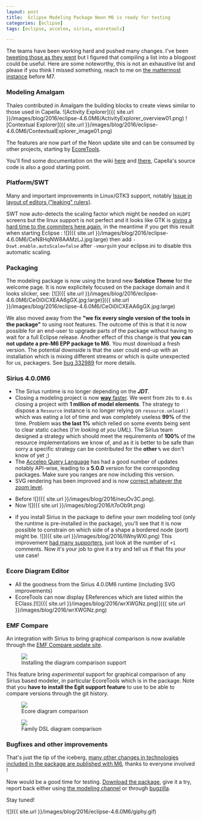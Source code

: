 ```yaml
---
layout: post
title:  Eclipse Modeling Package Neon M6 is ready for testing
categories: [eclipse]
tags: [eclipse, acceleo, sirius, ecoretools]

---
```


The teams have been working hard and pushed many changes. I've been [tweeting those as they went](https://twitter.com/bruncedric) but I figured that compiling a list into a blogpost could be useful.
Here are some noteworthy, this is not an exhaustive list and please if you think I missed something, reach to me on [the mattermost instance](https://goo.gl/0f88gC) before M7.

### Modeling Amalgam

Thales contributed in Amalgam the building blocks to create views similar to those used in Capella. 
![Activity Explorer]({{ site.url }}/images/blog/2016/eclipse-4.6.0M6/ActivityExplorer_overview01.png)
![Contextual Explorer]({{ site.url }}/images/blog/2016/eclipse-4.6.0M6/ContextualExplorer_image01.png)

The features are now part of the Neon update site and can be consumed by other projects, starting by [EcoreTools](https://bugs.eclipse.org/bugs/show_bug.cgi?id=486117).

You'll find some documentation on the wiki [here](https://wiki.eclipse.org/ModelingAmalgam/ContextualExplorer) and [there](https://wiki.eclipse.org/ModelingAmalgam/ContextualExplorer), Capella's source code is also a good starting point.

### Platform/SWT

Many and important improvements in Linux/GTK3 support, notably [Issue in layout of editors ("leaking" rulers)](https://bugs.eclipse.org/bugs/show_bug.cgi?id=467499).

SWT now auto-detects the scaling factor which might be needed on ``HiDPI`` screens but the linux support is not perfect and it looks like GTK is [giving a hard time to the commiters
here again](https://bugs.eclipse.org/bugs/show_bug.cgi?id=489771), in the meantime if you get this result when starting Eclipse :
![]({{ site.url }}/images/blog/2016/eclipse-4.6.0M6/CeN8HqNW8AAMzLJ.jpg:large) then add ```-Dswt.enable.autoScale=false``` after ``-vmargs``in your eclipse.ini to disable this automatic scaling.

### Packaging

The modeling package is now using the brand new **Solstice Theme** for the welcome page. It is now explicitely focused on the package domain and it looks slicker, see:
[![]({{ site.url }}/images/blog/2016/eclipse-4.6.0M6/CeOi0iCXEAA6gGX.jpg:large)]({{ site.url }}/images/blog/2016/eclipse-4.6.0M6/CeOi0iCXEAA6gGX.jpg:large)

We also moved away from the **"we fix every single version of the tools in the package"** to using root features. The outcome of this is that it is now possible for an end-user
to upgrade parts of the package without having to wait for a full Eclipse release. Another effect of this change is that  **you can not update a pre-M6 EPP package to M6**. You must download a fresh version.
The potential downside is that the user could end-up with an installation which is mixing different streams or which is quite unexpected for us, packagers. See [bug 332989](https://bugs.eclipse.org/bugs/show_bug.cgi?id=332989) for more details.


### Sirius 4.0.0M6

* The Sirius runtime is no longer depending on the ***JDT***.
* Closing a modeling project is now [**way** faster](https://eclip.se/442133).  We went from ``20s`` to ``0.6s`` closing a project with **1 million of model elements**. 
The strategy to dispose a ```Resource``` instance is no longer relying on ```resource.unload()``` which was eating a lot of time and was completely useless **99%** of the time. Problem was **the last 1%** which relied on some events being sent to clear static caches
(*I'm looking at you UML*). The Sirius team designed a strategy which should meet the requirements of **100%** of the resource implementations we know of, and as it is better to be safe than sorry a specific strategy can be contributed for the **other ``%``** we don't know of yet ;)
* The [Acceleo Query Language](https://www.eclipse.dev/acceleo/documentation/aql.html) has had a good number of updates notably API-wise, leading to a **5.0.0** version for the corresponding packages.
Make sure you ranges are now including this version.
* SVG rendering has been improved and is now [correct whatever the zoom level](https://eclip.se/442268). 
- Before ![]({{ site.url }}/images/blog/2016/neuOv3C.png). 
- Now ![]({{ site.url }}/images/blog/2016/t7oOb9t.png)
* if you install Sirius in the package to define your own modeling tool (only the runtime is pre-installed in the package), you'll see that it is now possible to constrain on which side of a shape a bordered node (port) might be.
![]({{ site.url }}/images/blog/2016/IWnyWXI.png)
This improvement [had many supporters](https://eclip.se/440296), just look at the number of ``+1`` comments. Now it's your job to give it a try and tell us if that fits your use case!

### Ecore Diagram Editor 

* All the goodness from the Sirius 4.0.0M6 runtime (including SVG improvements)
* EcoreTools can now display EReferences which are listed within the EClass.[![]({{ site.url }}/images/blog/2016/wrXWGNz.png)]({{ site.url }}/images/blog/2016/wrXWGNz.png)

### EMF Compare

An integration with Sirius to bring graphical comparison is now available through the [EMF Compare update site](https://download.eclipse.org/modeling/emf/compare/updates/milestones/3.2/S201603200413). 
<figure>
    <a href="{{ site.url }}/images/blog/compare-sirius-install.png"><img src="{{ site.url }}/images/blog/compare-sirius-install.png"></a>    
    <figcaption>Installing the diagram comparison support</figcaption>
</figure>

This feature bring *experimental* support for graphical comparison of any Sirius based modeler, in particular EcoreTools which is in the package. 
Note that you **have to install the Egit support feature** to use to be able to compare versions through the git history.

<figure>
    <a href="{{ site.url }}/images/blog/compare-sirius-ecore.png"><img src="{{ site.url }}/images/blog/compare-sirius-ecore.png"></a>    
    <figcaption>Ecore diagram comparison</figcaption>
</figure>

<figure>
    <a href="{{ site.url }}/images/blog/compare-sirius-family.png"><img src="{{ site.url }}/images/blog/compare-sirius-family.png"></a>    
    <figcaption>Family DSL diagram comparison</figcaption>
</figure>


### Bugfixes and other improvements

That's just the tip of the iceberg, [many other changes in technologies included in the package are published with M6](https://goo.gl/XLEvQz), thanks to everyone involved !

Now would be a good time for testing. [Download the package](https://www.eclipse.dev/downloads/index-developer.php), give it a try, report back either using [the modeling channel](https://goo.gl/0f88gC) or through [bugzilla](https://goo.gl/UF17uT).

Stay tuned! 

![]({{ site.url }}/images/blog/2016/eclipse-4.6.0M6/giphy.gif)
